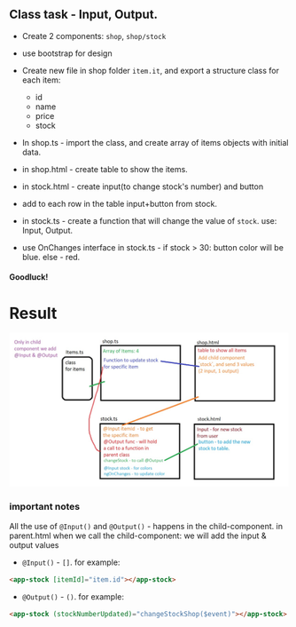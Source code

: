 ## Class task - Input, Output.

- Create 2 components: `shop`, `shop/stock`
- use bootstrap for design
- Create new file in shop folder `item.it`, and export a structure class for each item:
  - id
  - name
  - price
  - stock
  
- In shop.ts - import the class, and create array of items objects with initial data. 

- in shop.html - create table to show the items.

- in stock.html - create input(to change stock's number) and button
- add to each row in the table input+button from stock.

- in stock.ts - create a function that will change the value of `stock`.
  use: Input, Output.

- use OnChanges interface in stock.ts - if stock > 30: button color will be blue. else - red.

#### Goodluck!

# Result

<img src='diagram.jpg'/>

### important notes

All the use of `@Input()` and `@Output()` - happens in the child-component.
in parent.html when we call the child-component:
we will add the input & output values

- `@Input()` - `[]`. for example:

```html
<app-stock [itemId]="item.id"></app-stock>
```

- `@Output()` - `()`. for example:

```html
<app-stock (stockNumberUpdated)="changeStockShop($event)"></app-stock>
```
